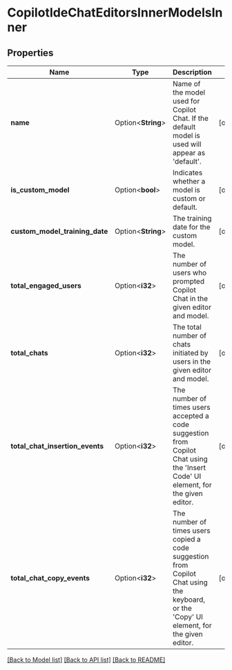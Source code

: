 # CopilotIdeChatEditorsInnerModelsInner

## Properties

Name | Type | Description | Notes
------------ | ------------- | ------------- | -------------
**name** | Option<**String**> | Name of the model used for Copilot Chat. If the default model is used will appear as 'default'. | [optional]
**is_custom_model** | Option<**bool**> | Indicates whether a model is custom or default. | [optional]
**custom_model_training_date** | Option<**String**> | The training date for the custom model. | [optional]
**total_engaged_users** | Option<**i32**> | The number of users who prompted Copilot Chat in the given editor and model. | [optional]
**total_chats** | Option<**i32**> | The total number of chats initiated by users in the given editor and model. | [optional]
**total_chat_insertion_events** | Option<**i32**> | The number of times users accepted a code suggestion from Copilot Chat using the 'Insert Code' UI element, for the given editor. | [optional]
**total_chat_copy_events** | Option<**i32**> | The number of times users copied a code suggestion from Copilot Chat using the keyboard, or the 'Copy' UI element, for the given editor. | [optional]

[[Back to Model list]](../README.md#documentation-for-models) [[Back to API list]](../README.md#documentation-for-api-endpoints) [[Back to README]](../README.md)


